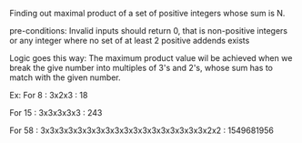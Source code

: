 Finding out maximal product of a set of positive integers whose sum is N.

pre-conditions:
Invalid inputs should return 0, that is non-positive integers or any integer where no set of at least 2 positive addends exists

Logic goes this way:
The maximum product value wil be achieved when we break the give number into multiples of 3's and 2's, whose sum has to match with the given number.

Ex:
For 8 : 
3x2x3 : 18

For 15 : 
3x3x3x3x3 : 243

For 58 : 
3x3x3x3x3x3x3x3x3x3x3x3x3x3x3x3x3x3x2x2 : 1549681956
